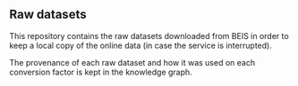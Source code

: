 ## Raw datasets
This repository contains the raw datasets downloaded from BEIS in order to keep a local copy of the online data (in case the service is interrupted).

The provenance of each raw dataset and how it was used on each conversion factor is kept in the knowledge graph.
